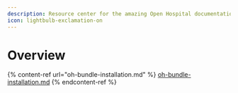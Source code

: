 ```yaml
---
description: Resource center for the amazing Open Hospital documentations.
icon: lightbulb-exclamation-on
---
```


# Overview



{% content-ref url="oh-bundle-installation.md" %}
[oh-bundle-installation.md](oh-bundle-installation.md)
{% endcontent-ref %}
